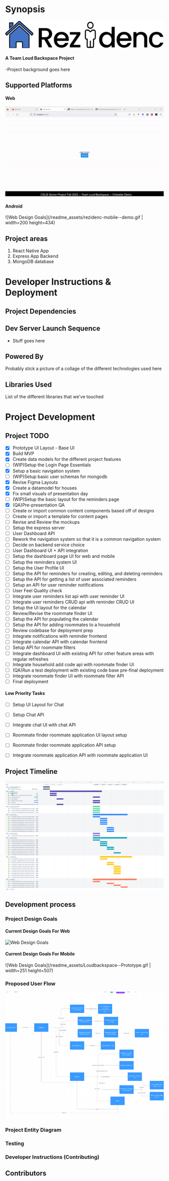 # Synopsis
![Rezidenc Logo](/react-native-app/assets/final-logo--rezidenc.png)
#### A Team Loud Backspace Project

-Project background goes here

## Supported Platforms

#### Web
![Web Design Goals](/readme_assets/rezidenc-web--demo.gif)
#### Android
![Web Design Goals](/readme_assets/rezidenc-mobile--demo.gif | width=200 height=434)

## Project areas

1. React Native App
2. Express App Backend
3. MongoDB database

# Developer Instructions & Deployment

## Project Dependencies 



## Dev Server Launch Sequence 
- Stuff goes here

## Powered By

Probably stick a picture of a collage of the different technologies used here

## Libraries Used

List of the different libraries that we've touched

# Project Development

## Project TODO

- [x] Prototype UI Layout - Base UI
- [x] Build MVP
- [x] Create data models for the different project features
- [ ] \(WIP)Setup the Login Page Essentials
- [x] Setup a basic navigation system
- [ ] \(WIP)Setup basic user schemas for mongodb
- [x] Revise Figma Layouts
- [x] Create a datamodel for houses
- [x] Fix small visuals of presentation day
- [ ] \(WIP)Setup the basic layout for the reminders page
- [X] \(QA)Pre-presentation QA
- [ ] Create or import common content components based off of designs
- [ ] Create or import a template for content pages
- [ ] Revise and Review the mockups
- [ ] Setup the express server
- [ ] User Dashboard API
- [ ] Rework the navigation system so that it is a common navigation system
- [ ] Decide on backend service choice
- [ ] User Dashboard UI + API integration
- [ ] Setup the dashboard page UI for web and mobile
- [ ] Setup the reminders system UI
- [ ] Setup the User Profile UI
- [ ] Setup the API for reminders for creating, editing, and deleting reminders
- [ ] Setup the API for getting a list of user associated reminders
- [ ] Setup an API for user reminder notifications
- [ ] User Feel Quality check
- [ ] Integrate user reminders list api with user reminder UI
- [ ] Integrate user reminders CRUD api with reminder CRUD UI
- [ ] Setup the UI layout for the calendar
- [ ] Review/Revise the roommate finder UI
- [ ] Setup the API for populating the calendar
- [ ] Setup the API for adding roommates to a household
- [ ] Review codebase for deployment prep
- [ ] Integrate notifications with reminder frontend
- [ ] Integrate calendar API with calendar frontend
- [ ] Setup API for roommate filters
- [ ] Integrate dashboard UI with existing API for other feature areas with regular refreshes
- [ ] Integrate household add code api with roommate finder UI
- [ ] \(QA)Run a test deployment with existing code base pre-final deployment
- [ ] Integrate roommate finder UI with roommate filter API
- [ ] Final deployment

#### Low Priority Tasks
- [ ] Setup UI Layout for Chat
- [ ] Setup Chat API
- [ ] Integrate chat UI with chat API
- [ ] Roommate finder roommate application UI layout setup
- [ ] Roommate finder roommate application API setup
- [ ] Integrate roommate application API with roommate application UI


## Project Timeline

![Rezidenc Roadmap](/readme_assets/rezidenc--roadmap.png)

## Development process

### Project Design Goals
#### Current Design Goals For Web
![Web Design Goals](/readme_assets/Loudbackspace--prototypeweb.gif)
#### Current Design Goals For Mobile
![Web Design Goals](/readme_assets/Loudbackspace--Prototype.gif | width=251 height=507)

### Proposed User Flow

![User Flow](/readme_assets/LoudBackspace--UserFlow--JohnKieren.png)

### Project Entity Diagram



### Testing



### Developer Instructions (Contributing)



## Contributors


